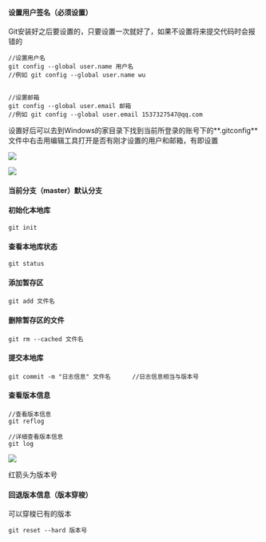 #### 设置用户签名（必须设置）

Git安装好之后要设置的，只要设置一次就好了，如果不设置将来提交代码时会报错的

~~~
//设置用户名
git config --global user.name 用户名
//例如 git config --global user.name wu


//设置邮箱
git config --global user.email 邮箱
//例如 git config --global user.email 1537327547@qq.com
~~~

设置好后可以去到Windows的家目录下找到当前所登录的账号下的**.gitconfig**文件中右击用编辑工具打开是否有刚才设置的用户和邮箱，有即设置

![](F:\第二次前端\git\git笔记\windows目录.png)

![](F:\第二次前端\git\git笔记\windows目录2.png)



#### 当前分支（master）默认分支

#### 初始化本地库

~~~
git init
~~~



#### 查看本地库状态

~~~
git status
~~~

#### 添加暂存区

~~~
git add 文件名
~~~

#### 删除暂存区的文件

~~~
git rm --cached 文件名
~~~

#### 提交本地库

~~~
git commit -m "日志信息" 文件名      //日志信息相当与版本号
~~~

#### 查看版本信息

~~~
//查看版本信息
git reflog

//详细查看版本信息
git log
~~~

![](F:\第二次前端\git\git笔记\版本号.png)

红箭头为版本号



#### 回退版本信息（版本穿梭）

可以穿梭已有的版本

~~~
git reset --hard 版本号
~~~

